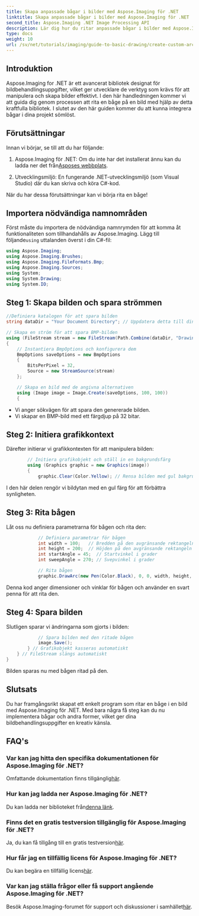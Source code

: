 ```yaml
---
title: Skapa anpassade bågar i bilder med Aspose.Imaging för .NET
linktitle: Skapa anpassade bågar i bilder med Aspose.Imaging för .NET
second_title: Aspose.Imaging .NET Image Processing API
description: Lär dig hur du ritar anpassade bågar i bilder med Aspose.Imaging för .NET. Följ steg-för-steg-instruktioner för att ställa in din bild, initiera grafikkontexten, definiera bågparametrar och spara den slutliga utgången.
type: docs
weight: 10
url: /sv/net/tutorials/imaging/guide-to-basic-drawing/create-custom-arc-in-images/
---
```

## Introduktion

Aspose.Imaging for .NET är ett avancerat bibliotek designat för bildbehandlingsuppgifter, vilket ger utvecklare de verktyg som krävs för att manipulera och skapa bilder effektivt. I den här handledningen kommer vi att guida dig genom processen att rita en båge på en bild med hjälp av detta kraftfulla bibliotek. I slutet av den här guiden kommer du att kunna integrera bågar i dina projekt sömlöst.

## Förutsättningar

Innan vi börjar, se till att du har följande:

1.  Aspose.Imaging för .NET: Om du inte har det installerat ännu kan du ladda ner det från[Asposes webbplats](https://releases.aspose.com/imaging/net/).

2. Utvecklingsmiljö: En fungerande .NET-utvecklingsmiljö (som Visual Studio) där du kan skriva och köra C#-kod.

När du har dessa förutsättningar kan vi börja rita en båge!

## Importera nödvändiga namnområden

 Först måste du importera de nödvändiga namnrymden för att komma åt funktionaliteten som tillhandahålls av Aspose.Imaging. Lägg till följande`using` uttalanden överst i din C#-fil:

```csharp
using Aspose.Imaging;
using Aspose.Imaging.Brushes;
using Aspose.Imaging.FileFormats.Bmp;
using Aspose.Imaging.Sources;
using System;
using System.Drawing;
using System.IO;
```

## Steg 1: Skapa bilden och spara strömmen

```csharp
//Definiera katalogen för att spara bilden
string dataDir = "Your Document Directory"; // Uppdatera detta till din önskade sökväg

// Skapa en ström för att spara BMP-bilden
using (FileStream stream = new FileStream(Path.Combine(dataDir, "DrawingArc_out.bmp"), FileMode.Create))
{
    // Instantiera BmpOptions och konfigurera dem
    BmpOptions saveOptions = new BmpOptions
    {
        BitsPerPixel = 32,
        Source = new StreamSource(stream)
    };

    // Skapa en bild med de angivna alternativen
    using (Image image = Image.Create(saveOptions, 100, 100))
    {
```

- Vi anger sökvägen för att spara den genererade bilden.
- Vi skapar en BMP-bild med ett färgdjup på 32 bitar.

## Steg 2: Initiera grafikkontext

Därefter initierar vi grafikkontexten för att manipulera bilden:

```csharp
        // Initiera grafikobjekt och ställ in en bakgrundsfärg
        using (Graphics graphic = new Graphics(image))
        {
            graphic.Clear(Color.Yellow); // Rensa bilden med gul bakgrund
```

I den här delen rengör vi bildytan med en gul färg för att förbättra synligheten.

## Steg 3: Rita bågen

Låt oss nu definiera parametrarna för bågen och rita den:

```csharp
            // Definiera parametrar för bågen
            int width = 100;   // Bredden på den avgränsande rektangeln
            int height = 200;  // Höjden på den avgränsande rektangeln
            int startAngle = 45;  // Startvinkel i grader
            int sweepAngle = 270; // Svepvinkel i grader

            // Rita bågen
            graphic.DrawArc(new Pen(Color.Black), 0, 0, width, height, startAngle, sweepAngle);
```

Denna kod anger dimensioner och vinklar för bågen och använder en svart penna för att rita den.

## Steg 4: Spara bilden

Slutligen sparar vi ändringarna som gjorts i bilden:

```csharp
            // Spara bilden med den ritade bågen
            image.Save();
        } // Grafikobjekt kasseras automatiskt
    } // FileStream slängs automatiskt
}
```

Bilden sparas nu med bågen ritad på den.

## Slutsats

Du har framgångsrikt skapat ett enkelt program som ritar en båge i en bild med Aspose.Imaging för .NET. Med bara några få steg kan du nu implementera bågar och andra former, vilket ger dina bildbehandlingsuppgifter en kreativ känsla.

## FAQ's

### Var kan jag hitta den specifika dokumentationen för Aspose.Imaging för .NET?

 Omfattande dokumentation finns tillgänglig[här](https://reference.aspose.com/imaging/net/).

### Hur kan jag ladda ner Aspose.Imaging för .NET?

 Du kan ladda ner biblioteket från[denna länk](https://releases.aspose.com/imaging/net/).

### Finns det en gratis testversion tillgänglig för Aspose.Imaging för .NET?

 Ja, du kan få tillgång till en gratis testversion[här](https://releases.aspose.com/).

### Hur får jag en tillfällig licens för Aspose.Imaging för .NET?

 Du kan begära en tillfällig licens[här](https://purchase.conholdate.com/temporary-license/).

### Var kan jag ställa frågor eller få support angående Aspose.Imaging för .NET?

 Besök Aspose.Imaging-forumet för support och diskussioner i samhället[här](https://forum.aspose.com/).

